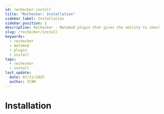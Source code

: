 ```yaml
---
id: rechecker-install
title: "ReChecker: Installation"
sidebar_label: Installation
sidebar_position: 2
description: ReChecker - Metamod plugin that gives the ability to check client files by their name and md5 hash.
slug: /rechecker/install
keywords:
  - rechecker
  - metamod
  - plugin
  - install
tags:
  - rechecker
  - install
last_update:
  date: 07/21/2025
  author: STAM
---
```


# Installation
